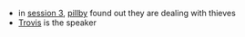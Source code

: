 - in [session 3](/pages/session-3), [pillby](/pages/pillby) found out they are dealing with thieves
- [Trovis](/pages/trovis) is the speaker

